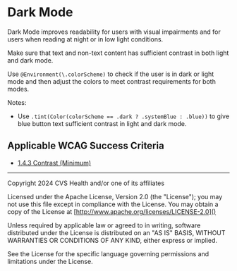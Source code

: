 # Dark Mode
Dark Mode improves readability for users with visual impairments and for users when reading at night or in low light conditions.

Make sure that text and non-text content has sufficient contrast in both light and dark mode. 

Use `@Environment(\.colorScheme)` to check if the user is in dark or light mode and then adjust the colors to meet contrast requirements for both modes.

Notes:
- Use `.tint(Color(colorScheme == .dark ? .systemBlue : .blue))` to give blue button text sufficient contrast in light and dark mode.

## Applicable WCAG Success Criteria
- [1.4.3 Contrast (Minimum)](https://www.w3.org/WAI/WCAG22/Understanding/contrast-minimum)

----

Copyright 2024 CVS Health and/or one of its affiliates

Licensed under the Apache License, Version 2.0 (the "License");
you may not use this file except in compliance with the License.
You may obtain a copy of the License at
[http://www.apache.org/licenses/LICENSE-2.0]()

Unless required by applicable law or agreed to in writing, software
distributed under the License is distributed on an "AS IS" BASIS,
WITHOUT WARRANTIES OR CONDITIONS OF ANY KIND, either express or implied.

See the License for the specific language governing permissions and
limitations under the License.
